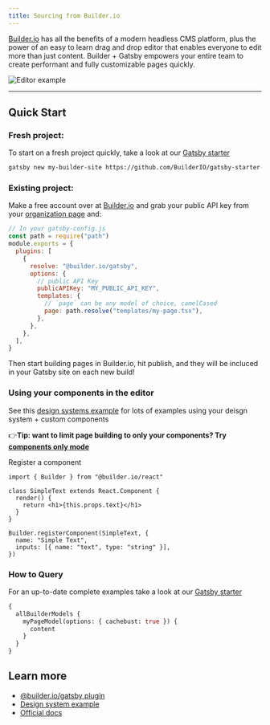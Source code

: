 ```yaml
---
title: Sourcing from Builder.io
---
```


[Builder.io](https://builder.io) has all the benefits of a modern headless CMS platform, plus the power of an easy to learn drag and drop editor that enables everyone to edit more than just content. Builder + Gatsby empowers your entire team to create performant and fully customizable pages quickly.

<img src="https://imgur.com/HjBWIbv.gif" alt="Editor example" />

---

## Quick Start

### Fresh project:

To start on a fresh project quickly, take a look at our [Gatsby starter](https://github.com/BuilderIO/gatsby-starter-builder)

```sh
gatsby new my-builder-site https://github.com/BuilderIO/gatsby-starter-builder
```

### Existing project:

Make a free account over at [Builder.io](https://www.builder.io/) and grab your public API key from your [organization page](https://builder.io/account/organization) and:

```javascript
// In your gatsby-config.js
const path = require("path")
module.exports = {
  plugins: [
    {
      resolve: "@builder.io/gatsby",
      options: {
        // public API Key
        publicAPIKey: "MY_PUBLIC_API_KEY",
        templates: {
          // `page` can be any model of choice, camelCased
          page: path.resolve("templates/my-page.tsx"),
        },
      },
    },
  ],
}
```

Then start building pages in Builder.io, hit publish, and they will be incluced in your Gatsby site on each new build!

### Using your components in the editor

See this [design systems example](/examples/react-design-system) for lots of examples using your deisgn system + custom components

👉**Tip: want to limit page building to only your components? Try [components only mode](https://builder.io/c/docs/guides/components-only-mode)**

Register a component

```tsx
import { Builder } from "@builder.io/react"

class SimpleText extends React.Component {
  render() {
    return <h1>{this.props.text}</h1>
  }
}

Builder.registerComponent(SimpleText, {
  name: "Simple Text",
  inputs: [{ name: "text", type: "string" }],
})
```

### How to Query

For an up-to-date complete examples take a look at our [Gatsby starter](https://github.com/BuilderIO/gatsby-starter-builder)

```graphql
{
  allBuilderModels {
    myPageModel(options: { cachebust: true }) {
      content
    }
  }
}
```

## Learn more

- [@builder.io/gatsby plugin](https://github.com/BuilderIO/builder/tree/master/packages/gatsby)
- [Design system example](https://github.com/BuilderIO/builder/tree/master/examples/react-design-system)
- [Official docs](https://www.builder.io/c/docs/getting-started)
